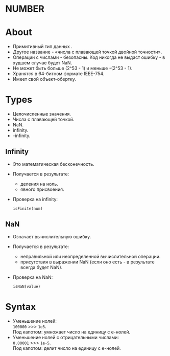 # NUMBER

# About
- Примитивный тип данных .
- Другое название - «числа с плавающей точкой двойной точности».
- Операции с числами - безопасны. Код никогда не выдаст ошибку - в худшем случае будет NaN.
- Не может быть больше (2^53 - 1) и меньше -(2^53 - 1).
- Хранятся в 64-битном формате IEEE-754.
- Имеет свой объект-обертку.

# Types
- Целочисленные значения.
- Числа с плавающей точкой.
- NaN.
- infinity.
- -infinity.

## Infinity
- Это математическая бесконечность.
- Получается в результате:
  - деления на ноль.
  - явного присвоения.
- Проверка на infinity:

  ```
  isFinite(num) 
  ```

## NaN
- Означает вычислительную ошибку.
- Получается в результате:
  - неправильной или неопределенной вычислительной операции.
  - присутствия в выражении NaN (если оно есть - в результате всегда будет NaN).
- Проверка на NaN:

  ```
  isNaN(value)
  ```

# Syntax
- Уменьшение нолей:  
`100000` >>> `1e5`.  
Под капотом: умножает число на единицу с e-нолей.
- Уменьшение нолей с отрицательными числами:  
`0.00001` >>> `1e-5`.  
Под капотом: делит число на единицу с e-нолей.